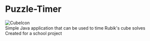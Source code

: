 # Puzzle-Timer
![CubeIcon](https://user-images.githubusercontent.com/121725474/212088575-b122ef0d-cfbc-4dd0-ad3f-b3360e710629.png)<br>
Simple Java application that can be used to time Rubik's cube solves <br>
Created for a school project


 
